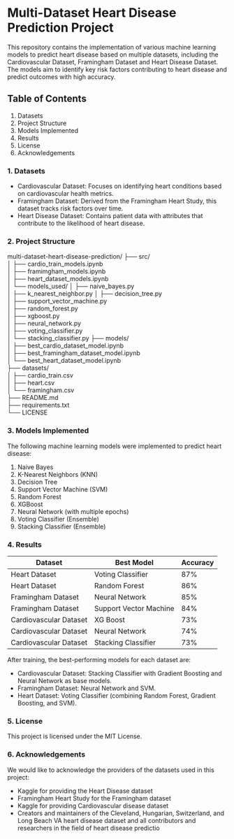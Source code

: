 # Multi-Dataset Heart Disease Prediction Project
This repository contains the implementation of various machine learning models to predict heart disease based on multiple datasets, including the Cardiovascular Dataset, Framingham Dataset and Heart Disease Dataset. The models aim to identify key risk factors contributing to heart disease and predict outcomes with high accuracy.

## Table of Contents

1. Datasets
2. Project Structure
3. Models Implemented
4. Results 
5. License
6. Acknowledgements

### 1. Datasets
- Cardiovascular Dataset: Focuses on identifying heart conditions based on cardiovascular health metrics.
- Framingham Dataset: Derived from the Framingham Heart Study, this dataset tracks risk factors over time.
- Heart Disease Dataset: Contains patient data with attributes that contribute to the likelihood of heart disease.

### 2. Project Structure
multi-dataset-heart-disease-prediction/
├── src/                        
│   ├── cardio_train_models.ipynb            
│   ├── framimgham_models.ipynb                  
│   ├── heart_dataset_models.ipynb             
│   └── models_used/
│       ├── naive_bayes.py                    
│       ├── k_nearest_neighbor.py 
│       ├── decision_tree.py                    
│       ├── support_vector_machine.py                    
│       ├── random_forest.py         
│       ├── xgboost.py                
│       ├── neural_network.py        
│       ├── voting_classifier.py  
│       └── stacking_classifier.py
├── models/                      
│   ├── best_cardio_dataset_model.ipynb    
│   ├── best_framingham_dataset_model.ipynb      
│   └── best_heart_dataset_model.ipynb          
├── datasets/                     
│   ├── cardio_train.csv      
│   ├── heart.csv                 
│   └── framingham.csv           
├── README.md                     
├── requirements.txt              
└── LICENSE                       


### 3. Models Implemented
The following machine learning models were implemented to predict heart disease:

  1. Naive Bayes
  2. K-Nearest Neighbors (KNN)
  3. Decision Tree
  4. Support Vector Machine (SVM)
  5. Random Forest
  6. XGBoost
  7. Neural Network (with multiple epochs)
  8. Voting Classifier (Ensemble)
  9. Stacking Classifier (Ensemble)

### 4. Results

  | Dataset                 | Best Model             | Accuracy |
  |-------------------------|------------------------|----------|
  | Heart Dataset           | Voting Classifier      | 87%      |
  | Heart Dataset           | Random Forest          | 86%      |
  | Framingham Dataset      | Neural Network         | 85%      |
  | Framingham Dataset      | Support Vector Machine | 84%      |
  | Cardiovascular Dataset  | XG Boost               | 73%      |
  | Cardiovascular Dataset  | Neural Network         | 74%      |
  | Cardiovascular Dataset  | Stacking Classifier    | 73%      |

  After training, the best-performing models for each dataset are:

  - Cardiovascular Dataset: Stacking Classifier with Gradient Boosting and Neural Network as base models.
  - Framingham Dataset: Neural Network and SVM.
  - Heart Dataset: Voting Classifier (combining Random Forest, Gradient Boosting, and SVM).

### 5. License
  This project is licensed under the MIT License.

### 6. Acknowledgements
We would like to acknowledge the providers of the datasets used in this project:
  - Kaggle for providing the Heart Disease dataset
  - Framingham Heart Study for the Framingham dataset
  - Kaggle for providing Cardiovascular disease dataset
  - Creators and maintainers of the Cleveland, Hungarian, Switzerland, and Long Beach VA heart disease dataset and all contributors and researchers in the field of heart disease predictio
